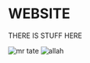 # WEBSITE
THERE IS STUFF HERE

![mr tate](https://github.com/user-attachments/assets/533bd36f-0b2c-4db1-8b15-a94f20ff6a0d)
![allah](https://github.com/user-attachments/assets/2fd6c001-1b90-469c-a7d1-4c0bb0ae94d8)
